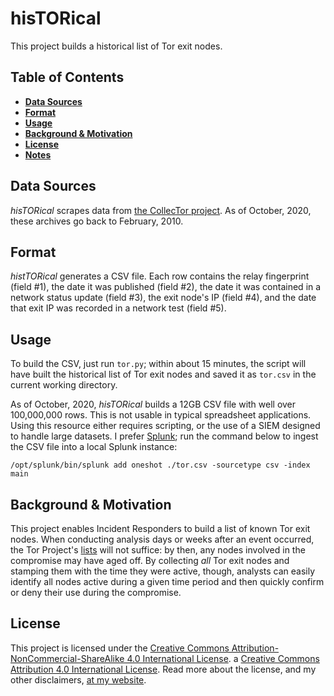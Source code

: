 hisTORical
==========

This project builds a historical list of Tor exit nodes.

## Table of Contents
* [**Data Sources**](#data-sources)
* [**Format**](#format)
* [**Usage**](#usage)
* [**Background & Motivation**](#background-motivation)
* [**License**](#license)
* [**Notes**](#notes)

## Data Sources

*hisTORical* scrapes data from [the CollecTor project](metrics.torproject.org/collector/archive/exit-lists/). As of October, 2020, these archives go back to February, 2010.

## Format

*histTORical* generates a CSV file. Each row contains the relay fingerprint (field #1), the date it was published (field #2), the date it was contained in a network status update (field #3), the exit node's IP (field #4), and the date that exit IP was recorded in a network test (field #5).

## Usage

To build the CSV, just run `tor.py`; within about 15 minutes, the script will have built the historical list of Tor exit nodes and saved it as `tor.csv` in the current working directory.

As of October, 2020, *hisTORical* builds a 12GB CSV file with well over 100,000,000 rows. This is not usable in typical spreadsheet applications. Using this resource either requires scripting, or the use of a SIEM designed to handle large datasets. I prefer [Splunk](https://www.splunk.com); run the command below to ingest the CSV file into a local Splunk instance:

```
/opt/splunk/bin/splunk add oneshot ./tor.csv -sourcetype csv -index main
```

## Background & Motivation

This project enables Incident Responders to build a list of known Tor exit nodes. When conducting analysis days or weeks after an event occurred, the Tor Project's [lists](https://blog.torproject.org/changes-tor-exit-list-service) will not suffice: by then, any nodes involved in the compromise may have aged off. By collecting *all* Tor exit nodes and stamping them with the time they were active, though, analysts can easily identify all nodes active during a given time period and then quickly confirm or deny their use during the compromise. 

## License

This project is licensed under the [Creative Commons Attribution-NonCommercial-ShareAlike 4.0 International License](https://creativecommons.org/licenses/by-nc-sa/4.0/). a [Creative Commons Attribution 4.0 International License](http://creativecommons.org/licenses/by/4.0/). Read more about the license, and my other disclaimers, [at my website](https://zacs.site/disclaimers.html).